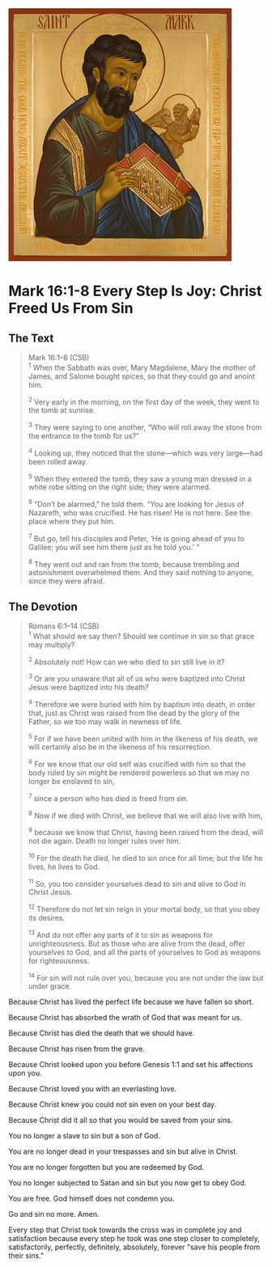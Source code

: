 <img class="intro-right" src="art-mark.jpg">

# Mark 16:1-8 Every Step Is Joy: Christ Freed Us From Sin

## The Text

>Mark 16:1–8 (CSB)  
><sup>1</sup> When the Sabbath was over, Mary Magdalene, Mary the mother of James, and Salome bought spices, so that they could go and anoint him. 
>
><sup>2</sup> Very early in the morning, on the first day of the week, they went to the tomb at sunrise. 
>
><sup>3</sup> They were saying to one another, “Who will roll away the stone from the entrance to the tomb for us?” 
>
><sup>4</sup> Looking up, they noticed that the stone—which was very large—had been rolled away. 
>
><sup>5</sup> When they entered the tomb, they saw a young man dressed in a white robe sitting on the right side; they were alarmed. 
>
><sup>6</sup> “Don’t be alarmed,” he told them. “You are looking for Jesus of Nazareth, who was crucified. He has risen! He is not here. See the place where they put him. 
>
><sup>7</sup> But go, tell his disciples and Peter, ‘He is going ahead of you to Galilee; you will see him there just as he told you.’ ” 
>
><sup>8</sup> They went out and ran from the tomb, because trembling and astonishment overwhelmed them. And they said nothing to anyone, since they were afraid.


## The Devotion

>Romans 6:1–14 (CSB)  
><sup>1</sup> What should we say then? Should we continue in sin so that grace may multiply? 
>
><sup>2</sup> Absolutely not! How can we who died to sin still live in it? 
>
><sup>3</sup> Or are you unaware that all of us who were baptized into Christ Jesus were baptized into his death? 
>
><sup>4</sup> Therefore we were buried with him by baptism into death, in order that, just as Christ was raised from the dead by the glory of the Father, so we too may walk in newness of life. 
>
><sup>5</sup> For if we have been united with him in the likeness of his death, we will certainly also be in the likeness of his resurrection. 
>
><sup>6</sup> For we know that our old self was crucified with him so that the body ruled by sin might be rendered powerless so that we may no longer be enslaved to sin, 
>
><sup>7</sup> since a person who has died is freed from sin. 
>
><sup>8</sup> Now if we died with Christ, we believe that we will also live with him, 
>
><sup>9</sup> because we know that Christ, having been raised from the dead, will not die again. Death no longer rules over him. 
>
><sup>10</sup> For the death he died, he died to sin once for all time; but the life he lives, he lives to God. 
>
><sup>11</sup> So, you too consider yourselves dead to sin and alive to God in Christ Jesus. 
>
><sup>12</sup> Therefore do not let sin reign in your mortal body, so that you obey its desires. 
>
><sup>13</sup> And do not offer any parts of it to sin as weapons for unrighteousness. But as those who are alive from the dead, offer yourselves to God, and all the parts of yourselves to God as weapons for righteousness. 
>
><sup>14</sup> For sin will not rule over you, because you are not under the law but under grace.

Because Christ has lived the perfect life because we have fallen so short.

Because Christ has absorbed the wrath of God that was meant for us.

Because Christ has died the death that we should have.

Because Christ has risen from the grave.

Because Christ looked upon you before Genesis 1:1 and set his affections upon you.

Because Christ loved you with an everlasting love.

Because Christ knew you could not sin even on your best day.

Because Christ did it all so that you would be saved from your sins.

You no longer a slave to sin but a son of God.

You are no longer dead in your trespasses and sin but alive in Christ.

You are no longer forgotten but you are redeemed by God.

You no longer subjected to Satan and sin but you now get to obey God.

You are free. God himself does not condemn you.

Go and sin no more. Amen.

Every step that Christ took towards the cross was in complete joy and satisfaction because every step he took was one step closer to completely, satisfactorily, perfectly, definitely, absolutely, forever "save his people from their sins."
